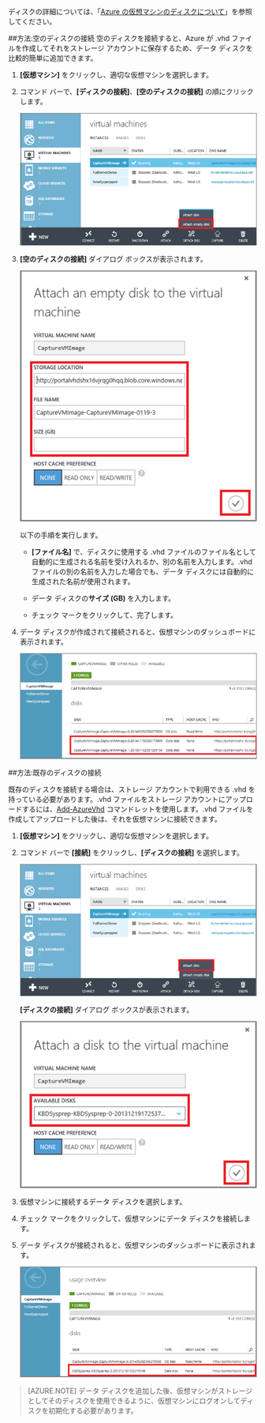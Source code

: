 
ディスクの詳細については、「[Azure の仮想マシンのディスクについて](http://go.microsoft.com/fwlink/p/?LinkId=403697)」を参照してください。

##<a id="attachempty"></a>方法:空のディスクの接続
空のディスクを接続すると、Azure が .vhd ファイルを作成してそれをストレージ アカウントに保存するため、データ ディスクを比較的簡単に追加できます。

1. **[仮想マシン]** をクリックし、適切な仮想マシンを選択します。

2. コマンド バーで、**[ディスクの接続]**、**[空のディスクの接続]** の順にクリックします。

	![Attach an empty disk](./media/howto-attach-disk-window-linux/AttachEmptyDisk.png)

3.	**[空のディスクの接続]** ダイアログ ボックスが表示されます。

	![Attach a new empty disk](./media/howto-attach-disk-window-linux/AttachEmptyDetail.png)
 
	以下の手順を実行します。

	- **[ファイル名]** で、ディスクに使用する .vhd ファイルのファイル名として自動的に生成される名前を受け入れるか、別の名前を入力します。.vhd ファイルの別の名前を入力した場合でも、データ ディスクには自動的に生成された名前が使用されます。

	- データ ディスクの**サイズ (GB)** を入力します。 

	- チェック マークをクリックして、完了します。

4.	データ ディスクが作成されて接続されると、仮想マシンのダッシュボードに表示されます。

	![Empty data disk successfully attached](./media/howto-attach-disk-window-linux/AttachEmptySuccess.png)

##<a id="attachexisting"></a>方法:既存のディスクの接続

既存のディスクを接続する場合は、ストレージ アカウントで利用できる .vhd を持っている必要があります。.vhd ファイルをストレージ アカウントにアップロードするには、[Add-AzureVhd](http://go.microsoft.com/FWLink/p/?LinkID=391684) コマンドレットを使用します。.vhd ファイルを作成してアップロードした後は、それを仮想マシンに接続できます。 

1. **[仮想マシン]** をクリックし、適切な仮想マシンを選択します。

2. コマンド バーで **[接続]** をクリックし、**[ディスクの接続]** を選択します。

	![Attach data disk](./media/howto-attach-disk-window-linux/AttachExistingDisk.png)

	**[ディスクの接続]** ダイアログ ボックスが表示されます。

	![Enter data disk details](./media/howto-attach-disk-window-linux/AttachExistingDetail.png)

3. 仮想マシンに接続するデータ ディスクを選択します。

4. チェック マークをクリックして、仮想マシンにデータ ディスクを接続します。
 
5.	データ ディスクが接続されると、仮想マシンのダッシュボードに表示されます。

	![Data disk successfully attached](./media/howto-attach-disk-window-linux/AttachExistingSuccess.png)

> [AZURE.NOTE] 
> データ ディスクを追加した後、仮想マシンがストレージとしてそのディスクを使用できるように、仮想マシンにログオンしてディスクを初期化する必要があります。




<!--HONumber=42-->
